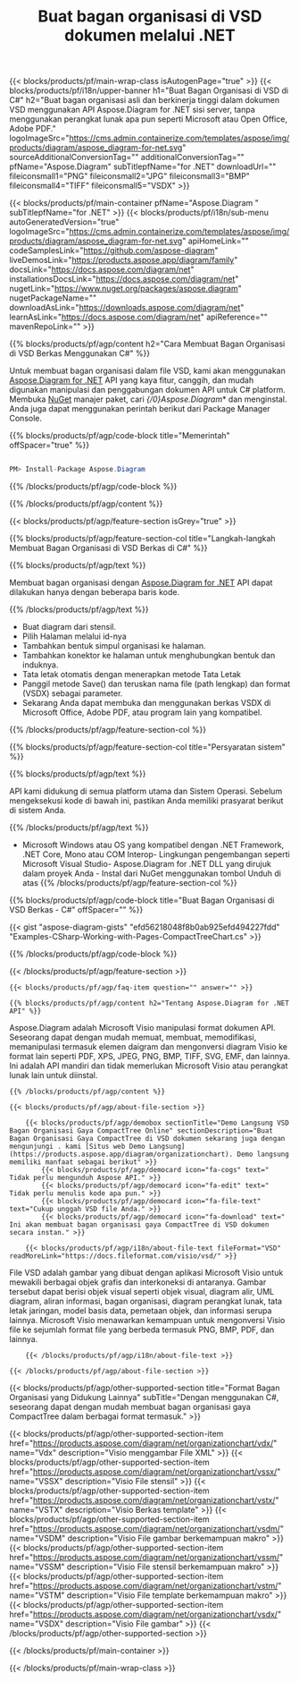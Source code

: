 ﻿---
title: Buat bagan organisasi di VSD dokumen melalui .NET 
weight: 3050
url: /id/net/organizationchart/vsd/ 
description: C# kode sumber untuk membuat bagan organisasi dalam file vsd pada Platform .NET Framework, .NET Inti, Mono.
---
{{< blocks/products/pf/main-wrap-class isAutogenPage="true" >}}
{{< blocks/products/pf/i18n/upper-banner h1="Buat Bagan Organisasi di VSD di C#" h2="Buat bagan organisasi asli dan berkinerja tinggi dalam dokumen VSD menggunakan API Aspose.Diagram for .NET sisi server, tanpa menggunakan perangkat lunak apa pun seperti Microsoft atau Open Office, Adobe PDF." logoImageSrc="https://cms.admin.containerize.com/templates/aspose/img/products/diagram/aspose_diagram-for-net.svg" sourceAdditionalConversionTag="" additionalConversionTag="" pfName="Aspose.Diagram" subTitlepfName="for .NET" downloadUrl="" fileiconsmall1="PNG" fileiconsmall2="JPG" fileiconsmall3="BMP" fileiconsmall4="TIFF" fileiconsmall5="VSDX" >}}

{{< blocks/products/pf/main-container pfName="Aspose.Diagram " subTitlepfName="for .NET" >}}
{{< blocks/products/pf/i18n/sub-menu autoGeneratedVersion="true" logoImageSrc="https://cms.admin.containerize.com/templates/aspose/img/products/diagram/aspose_diagram-for-net.svg" apiHomeLink="" codeSamplesLink="https://github.com/aspose-diagram" liveDemosLink="https://products.aspose.app/diagram/family" docsLink="https://docs.aspose.com/diagram/net" installationsDocsLink="https://docs.aspose.com/diagram/net" nugetLink="https://www.nuget.org/packages/aspose.diagram" nugetPackageName="" downloadAsLink="https://downloads.aspose.com/diagram/net" learnAsLink="https://docs.aspose.com/diagram/net" apiReference="" mavenRepoLink="" >}}

{{% blocks/products/pf/agp/content h2="Cara Membuat Bagan Organisasi di VSD Berkas Menggunakan C#" %}}

 Untuk membuat bagan organisasi dalam file VSD, kami akan menggunakan
 [Aspose.Diagram for .NET](https://products.aspose.com/diagram/net) 
 API yang kaya fitur, canggih, dan mudah digunakan manipulasi dan penggabungan dokumen API untuk C# platform. Membuka
 [NuGet](https://www.nuget.org/packages/aspose.diagram) 
 manajer paket, cari
 *{/0}Aspose.Diagram** 
 dan menginstal. Anda juga dapat menggunakan perintah berikut dari Package Manager Console.

{{% blocks/products/pf/agp/code-block title="Memerintah" offSpacer="true" %}}

```cs

PM> Install-Package Aspose.Diagram


```

{{% /blocks/products/pf/agp/code-block %}}

{{% /blocks/products/pf/agp/content %}}

{{< blocks/products/pf/agp/feature-section isGrey="true" >}}

{{% blocks/products/pf/agp/feature-section-col title="Langkah-langkah Membuat Bagan Organisasi di VSD Berkas di C#" %}}

{{% blocks/products/pf/agp/text %}}

 Membuat bagan organisasi dengan
 [Aspose.Diagram for .NET](https://products.aspose.com/diagram/net) 
 API dapat dilakukan hanya dengan beberapa baris kode.

{{% /blocks/products/pf/agp/text %}}

+ Buat diagram dari stensil.
+ Pilih Halaman melalui id-nya
+ Tambahkan bentuk simpul organisasi ke halaman.
+ Tambahkan konektor ke halaman untuk menghubungkan bentuk dan induknya.
+ Tata letak otomatis dengan menerapkan metode Tata Letak
+ Panggil metode Save() dan teruskan nama file (path lengkap) dan format (VSDX) sebagai parameter.
+ Sekarang Anda dapat membuka dan menggunakan berkas VSDX di Microsoft Office, Adobe PDF, atau program lain yang kompatibel.

{{% /blocks/products/pf/agp/feature-section-col %}}

{{% blocks/products/pf/agp/feature-section-col title="Persyaratan sistem" %}}

{{% blocks/products/pf/agp/text %}}

 API kami didukung di semua platform utama dan Sistem Operasi. Sebelum mengeksekusi kode di bawah ini, pastikan Anda memiliki prasyarat berikut di sistem Anda.

{{% /blocks/products/pf/agp/text %}}

- Microsoft Windows atau OS yang kompatibel dengan .NET Framework, .NET Core, Mono atau COM Interop- Lingkungan pengembangan seperti Microsoft Visual Studio- Aspose.Diagram for .NET DLL yang dirujuk dalam proyek Anda - Instal dari NuGet menggunakan tombol Unduh di atas
{{% /blocks/products/pf/agp/feature-section-col %}}

{{% blocks/products/pf/agp/code-block title="Buat Bagan Organisasi di VSD Berkas - C#" offSpacer="" %}}

{{< gist "aspose-diagram-gists" "efd56218048f8b0ab925efd494227fdd" "Examples-CSharp-Working-with-Pages-CompactTreeChart.cs" >}}


{{% /blocks/products/pf/agp/code-block %}}

{{< /blocks/products/pf/agp/feature-section >}}

    {{< blocks/products/pf/agp/faq-item question="" answer="" >}}


<!-- aboutfile Starts -->

    {{% blocks/products/pf/agp/content h2="Tentang Aspose.Diagram for .NET API" %}}

 Aspose.Diagram adalah Microsoft Visio manipulasi format dokumen API. Seseorang dapat dengan mudah memuat, membuat, memodifikasi, memanipulasi termasuk elemen daigram dan mengonversi diagram Visio ke format lain seperti PDF, XPS, JPEG, PNG, BMP, TIFF, SVG, EMF, dan lainnya. Ini adalah API mandiri dan tidak memerlukan Microsoft Visio atau perangkat lunak lain untuk diinstal.  



    {{% /blocks/products/pf/agp/content %}}
    
    {{< blocks/products/pf/agp/about-file-section >}}
    
        {{< blocks/products/pf/agp/demobox sectionTitle="Demo Langsung VSD Bagan Organisasi Gaya CompactTree Online" sectionDescription="Buat Bagan Organisasi Gaya CompactTree di VSD dokumen sekarang juga dengan mengunjungi . kami [Situs web Demo Langsung](https://products.aspose.app/diagram/organizationchart). Demo langsung memiliki manfaat sebagai berikut" >}}
            {{< blocks/products/pf/agp/democard icon="fa-cogs" text=" Tidak perlu mengunduh Aspose API." >}}
            {{< blocks/products/pf/agp/democard icon="fa-edit" text=" Tidak perlu menulis kode apa pun." >}}
            {{< blocks/products/pf/agp/democard icon="fa-file-text" text="Cukup unggah VSD file Anda." >}}
            {{< blocks/products/pf/agp/democard icon="fa-download" text=" Ini akan membuat bagan organisasi gaya CompactTree di VSD dokumen secara instan." >}}
    
        {{< blocks/products/pf/agp/i18n/about-file-text fileFormat="VSD" readMoreLink="https://docs.fileformat.com/visio/vsd/" >}}
File VSD adalah gambar yang dibuat dengan aplikasi Microsoft Visio untuk mewakili berbagai objek grafis dan interkoneksi di antaranya. Gambar tersebut dapat berisi objek visual seperti objek visual, diagram alir, UML diagram, aliran informasi, bagan organisasi, diagram perangkat lunak, tata letak jaringan, model basis data, pemetaan objek, dan informasi serupa lainnya. Microsoft Visio menawarkan kemampuan untuk mengonversi Visio file ke sejumlah format file yang berbeda termasuk PNG, BMP, PDF, dan lainnya. 

        {{< /blocks/products/pf/agp/i18n/about-file-text >}}
    
    {{< /blocks/products/pf/agp/about-file-section >}}

<!-- aboutfile Ends -->

{{< blocks/products/pf/agp/other-supported-section title="Format Bagan Organisasi yang Didukung Lainnya" subTitle="Dengan menggunakan C#, seseorang dapat dengan mudah membuat bagan organisasi gaya CompactTree dalam berbagai format termasuk." >}}

{{< blocks/products/pf/agp/other-supported-section-item href="https://products.aspose.com/diagram/net/organizationchart/vdx/" name="Vdx" description="Visio menggambar File XML" >}}
{{< blocks/products/pf/agp/other-supported-section-item href="https://products.aspose.com/diagram/net/organizationchart/vssx/" name="VSSX" description="Visio File stensil" >}}
{{< blocks/products/pf/agp/other-supported-section-item href="https://products.aspose.com/diagram/net/organizationchart/vstx/" name="VSTX" description="Visio Berkas template" >}}
{{< blocks/products/pf/agp/other-supported-section-item href="https://products.aspose.com/diagram/net/organizationchart/vsdm/" name="VSDM" description="Visio File gambar berkemampuan makro" >}}
{{< blocks/products/pf/agp/other-supported-section-item href="https://products.aspose.com/diagram/net/organizationchart/vssm/" name="VSSM" description="Visio File stensil berkemampuan makro" >}}
{{< blocks/products/pf/agp/other-supported-section-item href="https://products.aspose.com/diagram/net/organizationchart/vstm/" name="VSTM" description="Visio File template berkemampuan makro" >}}
{{< blocks/products/pf/agp/other-supported-section-item href="https://products.aspose.com/diagram/net/organizationchart/vsdx/" name="VSDX" description="Visio File gambar" >}}
{{< /blocks/products/pf/agp/other-supported-section >}}

{{< /blocks/products/pf/main-container >}}
    
{{< /blocks/products/pf/main-wrap-class >}}